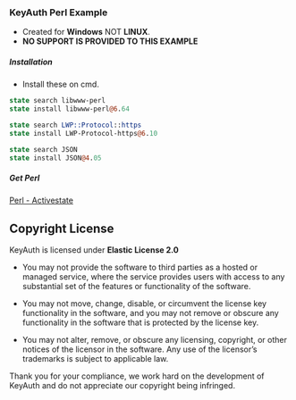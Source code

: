 ### **KeyAuth Perl Example**
- Created for **Windows** NOT **LINUX**.
- **NO SUPPORT IS PROVIDED TO THIS EXAMPLE**

##### **Installation**
- Install these on cmd.
```perl
state search libwww-perl
state install libwww-perl@6.64

state search LWP::Protocol::https
state install LWP-Protocol-https@6.10

state search JSON
state install JSON@4.05

```

##### **Get Perl**
[Perl - Activestate](https://www.activestate.com/products/perl/)


## Copyright License

KeyAuth is licensed under **Elastic License 2.0**

* You may not provide the software to third parties as a hosted or managed
service, where the service provides users with access to any substantial set of
the features or functionality of the software.

* You may not move, change, disable, or circumvent the license key functionality
in the software, and you may not remove or obscure any functionality in the
software that is protected by the license key.

* You may not alter, remove, or obscure any licensing, copyright, or other notices
of the licensor in the software. Any use of the licensor’s trademarks is subject
to applicable law.

Thank you for your compliance, we work hard on the development of KeyAuth and do not appreciate our copyright being infringed.